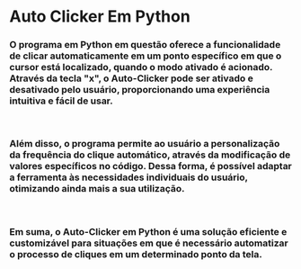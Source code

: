 # Auto Clicker Em Python
### O programa em Python em questão oferece a funcionalidade de clicar automaticamente em um ponto específico em que o cursor está localizado, quando o modo ativado é acionado. Através da tecla "x", o Auto-Clicker pode ser ativado e desativado pelo usuário, proporcionando uma experiência intuitiva e fácil de usar.
<br>

### Além disso, o programa permite ao usuário a personalização da frequência do clique automático, através da modificação de valores específicos no código. Dessa forma, é possível adaptar a ferramenta às necessidades individuais do usuário, otimizando ainda mais a sua utilização.
<br>

### Em suma, o Auto-Clicker em Python é uma solução eficiente e customizável para situações em que é necessário automatizar o processo de cliques em um determinado ponto da tela.